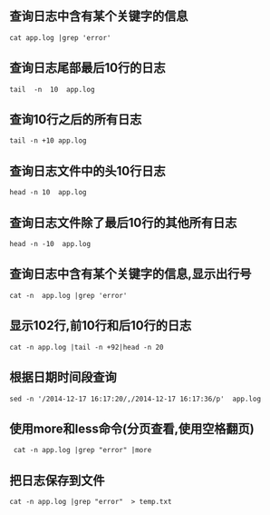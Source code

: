 ## 查询日志中含有某个关键字的信息
```shell
cat app.log |grep 'error'
```


## 查询日志尾部最后10行的日志
```shell
tail  -n  10  app.log 
```

## 查询10行之后的所有日志
```shell
tail -n +10 app.log  
```

## 查询日志文件中的头10行日志
```shell
head -n 10  app.log  
```

## 查询日志文件除了最后10行的其他所有日志
```shell
head -n -10  app.log 	
```

## 查询日志中含有某个关键字的信息,显示出行号
```shell
cat -n  app.log |grep 'error'
```

## 显示102行,前10行和后10行的日志
```shell
cat -n app.log |tail -n +92|head -n 20
```

## 根据日期时间段查询
```shell
sed -n '/2014-12-17 16:17:20/,/2014-12-17 16:17:36/p'  app.log
```

## 使用more和less命令(分页查看,使用空格翻页)
```shell
 cat -n app.log |grep "error" |more
 ```

## 把日志保存到文件
```shell
cat -n app.log |grep "error"  > temp.txt
```